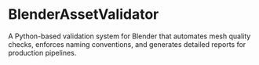 # BlenderAssetValidator
A Python-based validation system for Blender that automates mesh quality checks, enforces naming conventions, and generates detailed reports for production pipelines.
